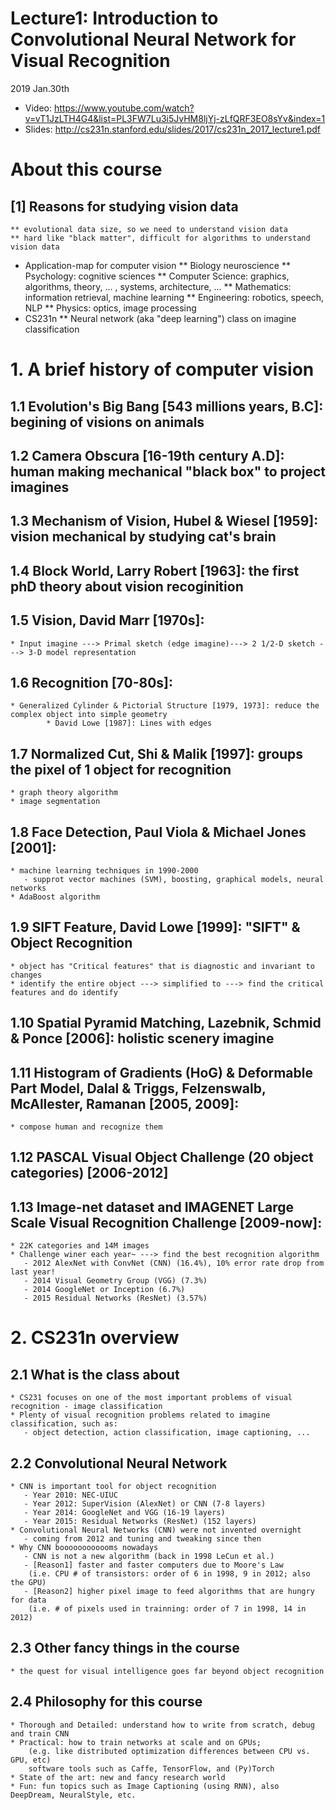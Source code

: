 # Lecture1: Introduction to Convolutional Neural Network for Visual Recognition

2019 Jan.30th
* Video: https://www.youtube.com/watch?v=vT1JzLTH4G4&list=PL3FW7Lu3i5JvHM8ljYj-zLfQRF3EO8sYv&index=1
* Slides: http://cs231n.stanford.edu/slides/2017/cs231n_2017_lecture1.pdf

# About this course
## [1] Reasons for studying vision data
	** evolutional data size, so we need to understand vision data
	** hard like "black matter", difficult for algorithms to understand vision data
* Application-map for computer vision
	** Biology neuroscience
	** Psychology: cognitive sciences
	** Computer Science: graphics, algorithms, theory, ... , systems, architecture, ...
	** Mathematics: information retrieval, machine learning
	** Engineering: robotics, speech, NLP
	** Physics: optics, image processing 
* CS231n
	** Neural network (aka "deep learning") class on imagine classification

# 1. A brief history of computer vision
## 1.1 Evolution's Big Bang [543 millions years, B.C]: begining of visions on animals
## 1.2 Camera Obscura [16-19th century A.D]: human making mechanical "black box" to project imagines
## 1.3 Mechanism of Vision, Hubel & Wiesel [1959]: vision mechanical by studying cat's brain
## 1.4 Block World, Larry Robert [1963]: the first phD theory about vision recoginition
## 1.5 Vision, David Marr [1970s]: 
	* Input imagine ---> Primal sketch (edge imagine)---> 2 1/2-D sketch ---> 3-D model representation
## 1.6 Recognition [70-80s]:
	* Generalized Cylinder & Pictorial Structure [1979, 1973]: reduce the complex object into simple geometry
           	* David Lowe [1987]: Lines with edges
## 1.7 Normalized Cut, Shi & Malik [1997]: groups the pixel of 1 object for recognition
	* graph theory algorithm
	* image segmentation
## 1.8 Face Detection, Paul Viola & Michael Jones [2001]:
	* machine learning techniques in 1990-2000 
	   - supprot vector machines (SVM), boosting, graphical models, neural networks
	* AdaBoost algorithm
## 1.9 SIFT Feature, David Lowe [1999]: "SIFT" & Object Recognition
	* object has "Critical features" that is diagnostic and invariant to changes
	* identify the entire object ---> simplified to ---> find the critical features and do identify
## 1.10 Spatial Pyramid Matching, Lazebnik, Schmid & Ponce [2006]: holistic scenery imagine
## 1.11 Histogram of Gradients (HoG) & Deformable Part Model, Dalal & Triggs, Felzenswalb, McAllester, Ramanan [2005, 2009]:
	* compose human and recognize them
## 1.12 PASCAL Visual Object Challenge (20 object categories) [2006-2012]
## 1.13 Image-net dataset and IMAGENET Large Scale Visual Recognition Challenge [2009-now]:
	* 22K categories and 14M images
	* Challenge winer each year~ ---> find the best recognition algorithm
	   - 2012 AlexNet with ConvNet (CNN) (16.4%), 10% error rate drop from last year!
	   - 2014 Visual Geometry Group (VGG) (7.3%)
	   - 2014 GoogleNet or Inception (6.7%)
	   - 2015 Residual Networks (ResNet) (3.57%)

# 2. CS231n overview
## 2.1 What is the class about
	* CS231 focuses on one of the most important problems of visual recognition - image classification
	* Plenty of visual recognition problems related to imagine classification, such as:
	   - object detection, action classification, image captioning, ...
## 2.2 Convolutional Neural Network
	* CNN is important tool for object recognition
	   - Year 2010: NEC-UIUC
	   - Year 2012: SuperVision (AlexNet) or CNN (7-8 layers)
	   - Year 2014: GoogleNet and VGG (16-19 layers)
	   - Year 2015: Residual Networks (ResNet) (152 layers)
	* Convolutional Neural Networks (CNN) were not invented overnight
	   - coming from 2012 and tuning and tweaking since then
	* Why CNN boooooooooooms nowadays
	   - CNN is not a new algorithm (back in 1998 LeCun et al.)
	   - [Reason1] faster and faster computers due to Moore's Law
		(i.e. CPU # of transistors: order of 6 in 1998, 9 in 2012; also the GPU)
	   - [Reason2] higher pixel image to feed algorithms that are hungry for data
		(i.e. # of pixels used in trainning: order of 7 in 1998, 14 in 2012)
## 2.3 Other fancy things in the course
	* the quest for visual intelligence goes far beyond object recognition
## 2.4 Philosophy for this course
	* Thorough and Detailed: understand how to write from scratch, debug and train CNN
	* Practical: how to train networks at scale and on GPUs; 
		(e.g. like distributed optimization differences between CPU vs. GPU, etc)
		software tools such as Caffe, TensorFlow, and (Py)Torch
	* State of the art: new and fancy research world
	* Fun: fun topics such as Image Captioning (using RNN), also DeepDream, NeuralStyle, etc. 	

 
